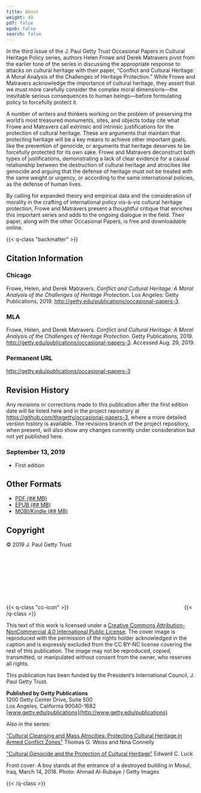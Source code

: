 ```yaml
---
title: About
weight: 40
pdf: false
epub: false
search: false
---
```


In the third issue of the J. Paul Getty Trust Occasional Papers in Cultural Heritage Policy series, authors Helen Frowe and Derek Matravers pivot from the earlier tone of the series in discussing the appropriate response to attacks on cultural heritage with their paper, “Conflict and Cultural Heritage: A Moral Analysis of the Challenges of Heritage Protection.” While Frowe and Matravers acknowledge the importance of cultural heritage, they assert that we must more carefully consider the complex moral dimensions—the inevitable serious consequences to human beings—before formulating policy to forcefully protect it.
 
A number of writers and thinkers working on the problem of preserving the world’s most treasured monuments, sites, and objects today cite what Frowe and Matravers call extrinsic and intrinsic justifications for the protection of cultural heritage. These are arguments that maintain that protecting heritage will be a key means to achieve other important goals, like the prevention of genocide, or arguments that heritage deserves to be forcefully protected for its own sake. Frowe and Matravers deconstruct both types of justifications, demonstrating a lack of clear evidence for a causal relationship between the destruction of cultural heritage and atrocities like genocide and arguing that the defense of heritage must not be treated with the same weight or urgency, or according to the same international policies, as the defense of human lives.
 
By calling for expanded theory and empirical data and the consideration of morality in the crafting of international policy vis-à-vis cultural heritage protection, Frowe and Matravers present a thoughtful critique that enriches this important series and adds to the ongoing dialogue in the field. Their paper, along with the other Occasional Papers, is free and downloadable online.

{{< q-class "backmatter" >}}

## Citation Information

### Chicago

Frowe, Helen, and Derek Matravers. *Conflict and Cultural Heritage: A Moral Analysis of the Challenges of Heritage Protection*. Los Angeles: Getty Publications, 2019. http://getty.edu/publications/occasional-papers-3.

### MLA

Frowe, Helen, and Derek Matravers. *Conflict and Cultural Heritage: A Moral Analysis of the Challenges of Heritage Protection*. Getty Publications, 2019. http://getty.edu/publications/occasional-papers-3. Accessed <span class="cite-current-date">Aug. 29, 2019</span>.

### Permanent URL

http://getty.edu/publications/occasional-papers-3

## Revision History

Any revisions or corrections made to this publication after the first edition date will be listed here and in the project repository at https://github.com/thegetty/occasional-papers-3, where a more detailed version history is available. The revisions branch of the project repository, when present, will also show any changes currently under consideration but not yet published here.

### September 13, 2019
  
  - First edition

## Other Formats

  - [PDF (## MB)](/downloads/output.pdf)
  - [EPUB (## MB)](/downloads/output.epub)
  - [MOBI/Kindle (## MB)](/downloads/output.mobi)

## Copyright

© 2019 J. Paul Getty Trust



{{< q-class "cc-icon" >}}
<svg class="quire-copyright__icon">
<switch>
  <use xlink:href="#cc"></use>
</switch>
<switch>
  <use xlink:href="#cc-by-nc"></use>
  <foreignObject width="135" height="30">
      <img src="/icons/cc-by-nc.png" alt="CC-BY-NC" />
  </foreignObject>
</switch>
</svg>
{{< /q-class >}}

This text of this work is licensed under a [Creative Commons Attribution-NonCommercial 4.0 International Public License](https://creativecommons.org/licenses/by-nc/4.0/). The cover image is reproduced with the permission of the rights holder acknowledged in the caption and is expressly excluded from the CC BY-NC license covering the rest of this publication. The image may not be reproduced, copied, transmitted, or manipulated without consent from the owner, who reserves all rights.

This publication has been funded by the President’s International Council, J. Paul Getty Trust.

**Published by Getty Publications**<br />
1200 Getty Center Drive, Suite 500<br />
Los Angeles, California 90040-1682<br />
[www.getty.edu/publications](http://www.getty.edu/publications)

Also in the series:

[“Cultural Cleansing and Mass Atrocities: Protecting Cultural Heritage in Armed Conflict Zones”](http://getty.edu/publications/pdfs/CulturalCleansing_Weiss_Connelly.pdf) Thomas G. Weiss and Nina Connelly

[“Cultural Genocide and the Protection of Cultural Heritage”](http://getty.edu/publications/pdfs/CulturalGenocide_Luck.pdf) Edward C. Luck 

Front cover: A boy stands at the entrance of a destroyed building in Mosul, Iraq, March 14, 2018. Photo: Ahmad Al-Rubaye / Getty Images

{{< /q-class >}}